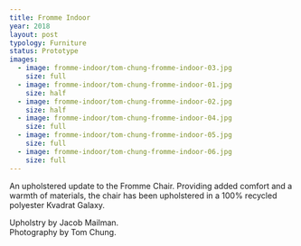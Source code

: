 ```yaml
---
title: Fromme Indoor
year: 2018
layout: post
typology: Furniture
status: Prototype
images:
  - image: fromme-indoor/tom-chung-fromme-indoor-03.jpg
    size: full
  - image: fromme-indoor/tom-chung-fromme-indoor-01.jpg
    size: half
  - image: fromme-indoor/tom-chung-fromme-indoor-02.jpg
    size: half
  - image: fromme-indoor/tom-chung-fromme-indoor-04.jpg
    size: full
  - image: fromme-indoor/tom-chung-fromme-indoor-05.jpg
    size: full
  - image: fromme-indoor/tom-chung-fromme-indoor-06.jpg
    size: full   
---
```


An upholstered update to the Fromme Chair. Providing added comfort and a warmth of materials, the chair has been upholstered in a 100% recycled polyester Kvadrat Galaxy.

Upholstry by Jacob Mailman.<br>
Photography by Tom Chung.
